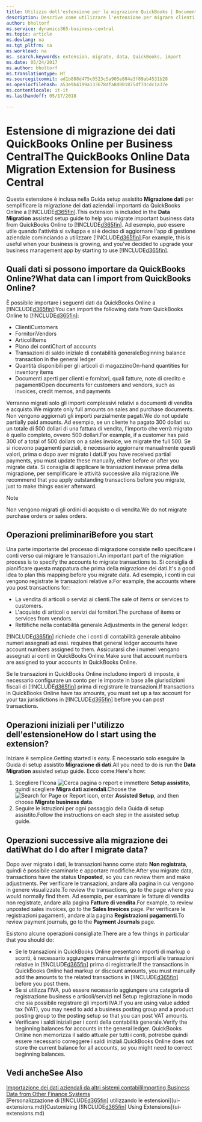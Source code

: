 ```yaml
---
title: Utilizzo dell'estensione per la migrazione QuickBooks | Documenti Microsoft
description: Descrive come utilizzare l'estensione per migrare clienti, fornitori, articoli e conti da QuickBooks Online a Business Central.
author: bholtorf
ms.service: dynamics365-business-central
ms.topic: article
ms.devlang: na
ms.tgt_pltfrm: na
ms.workload: na
ms. search.keywords: extension, migrate, data, QuickBooks, import
ms.date: 05/24/2017
ms.author: bholtorf
ms.translationtype: HT
ms.sourcegitcommit: ad1b888d475c0523c5a905e804a3f89ab4531b28
ms.openlocfilehash: a53e9b4199a133678dfa8d001875df7dcdc1a37e
ms.contentlocale: it-it
ms.lasthandoff: 05/17/2018

---
```


# <a name="the-quickbooks-online-data-migration-extension-for-business-central"></a><span data-ttu-id="98ae4-103">Estensione di migrazione dei dati QuickBooks Online per Business Central</span><span class="sxs-lookup"><span data-stu-id="98ae4-103">The QuickBooks Online Data Migration Extension for Business Central</span></span>
<span data-ttu-id="98ae4-104">Questa estensione è inclusa nella Guida setup assistito **Migrazione dati** per semplificare la migrazione dei dati aziendali importanti da QuickBooks Online a [!INCLUDE[d365fin](includes/d365fin_md.md)].</span><span class="sxs-lookup"><span data-stu-id="98ae4-104">This extension is included in the **Data Migration** assisted setup guide to help you migrate important business data from QuickBooks Online to [!INCLUDE[d365fin](includes/d365fin_md.md)].</span></span> <span data-ttu-id="98ae4-105">Ad esempio, può essere utile quando l'attività si sviluppa e si è deciso di aggiornare l'app di gestione aziendale cominciando a utilizzare [!INCLUDE[d365fin](includes/d365fin_md.md)].</span><span class="sxs-lookup"><span data-stu-id="98ae4-105">For example, this is useful when your business is growing, and you've decided to upgrade your business management app by starting to use [!INCLUDE[d365fin](includes/d365fin_md.md)].</span></span>

## <a name="what-data-can-i-import-from-quickbooks-online"></a><span data-ttu-id="98ae4-106">Quali dati si possono importare da QuickBooks Online?</span><span class="sxs-lookup"><span data-stu-id="98ae4-106">What data can I import from QuickBooks Online?</span></span>
<span data-ttu-id="98ae4-107">È possibile importare i seguenti dati da QuickBooks Online a [!INCLUDE[d365fin](includes/d365fin_md.md)]:</span><span class="sxs-lookup"><span data-stu-id="98ae4-107">You can import the following data from QuickBooks Online to [!INCLUDE[d365fin](includes/d365fin_md.md)]:</span></span>  

* <span data-ttu-id="98ae4-108">Clienti</span><span class="sxs-lookup"><span data-stu-id="98ae4-108">Customers</span></span>
* <span data-ttu-id="98ae4-109">Fornitori</span><span class="sxs-lookup"><span data-stu-id="98ae4-109">Vendors</span></span>
* <span data-ttu-id="98ae4-110">Articoli</span><span class="sxs-lookup"><span data-stu-id="98ae4-110">Items</span></span>
* <span data-ttu-id="98ae4-111">Piano dei conti</span><span class="sxs-lookup"><span data-stu-id="98ae4-111">Chart of accounts</span></span>
* <span data-ttu-id="98ae4-112">Transazioni di saldo iniziale di contabilità generale</span><span class="sxs-lookup"><span data-stu-id="98ae4-112">Beginning balance transaction in the general ledger</span></span>
* <span data-ttu-id="98ae4-113">Quantità disponibili per gli articoli di magazzino</span><span class="sxs-lookup"><span data-stu-id="98ae4-113">On-hand quantities for inventory items</span></span>
* <span data-ttu-id="98ae4-114">Documenti aperti per clienti e fornitori, quali fatture, note di credito e pagamenti</span><span class="sxs-lookup"><span data-stu-id="98ae4-114">Open documents for customers and vendors, such as invoices, credit memos, and payments</span></span>

<span data-ttu-id="98ae4-115">Verranno migrati solo gli importi complessivi relativi a documenti di vendita e acquisto.</span><span class="sxs-lookup"><span data-stu-id="98ae4-115">We migrate only full amounts on sales and purchase documents.</span></span> <span data-ttu-id="98ae4-116">Non vengono aggiornati gli importi parzialmente pagati.</span><span class="sxs-lookup"><span data-stu-id="98ae4-116">We do not update partially paid amounts.</span></span> <span data-ttu-id="98ae4-117">Ad esempio, se un cliente ha pagato 300 dollari su un totale di 500 dollari di una fattura di vendita, l'importo che verrà migrato è quello completo, ovvero 500 dollari.</span><span class="sxs-lookup"><span data-stu-id="98ae4-117">For example, if a customer has paid 300 of a total of 500 dollars on a sales invoice, we migrate the full 500.</span></span> <span data-ttu-id="98ae4-118">Se si ricevono pagamenti parziali, è necessario aggiornare manualmente questi valori, prima o dopo aver migrato i dati.</span><span class="sxs-lookup"><span data-stu-id="98ae4-118">If you have received partial payments, you must update these manually, either before or after you migrate data.</span></span> <span data-ttu-id="98ae4-119">Si consiglia di applicare le transazioni inevase prima della migrazione, per semplificare le attività successive alla migrazione.</span><span class="sxs-lookup"><span data-stu-id="98ae4-119">We recommend that you apply outstanding transactions before you migrate, just to make things easier afterward.</span></span>

> [!NOTE]  
>   <span data-ttu-id="98ae4-120">Non vengono migrati gli ordini di acquisto o di vendita.</span><span class="sxs-lookup"><span data-stu-id="98ae4-120">We do not migrate purchase orders or sales orders.</span></span>

## <a name="before-you-start"></a><span data-ttu-id="98ae4-121">Operazioni preliminari</span><span class="sxs-lookup"><span data-stu-id="98ae4-121">Before you start</span></span>
<span data-ttu-id="98ae4-122">Una parte importante del processo di migrazione consiste nello specificare i conti verso cui migrare le transazioni.</span><span class="sxs-lookup"><span data-stu-id="98ae4-122">An important part of the migration process is to specify the accounts to migrate transactions to.</span></span> <span data-ttu-id="98ae4-123">Si consiglia di pianificare questa mappatura che prima della migrazione dei dati.</span><span class="sxs-lookup"><span data-stu-id="98ae4-123">It's a good idea to plan this mapping before you migrate data.</span></span> <span data-ttu-id="98ae4-124">Ad esempio, i conti in cui vengono registrate le transazioni relative a:</span><span class="sxs-lookup"><span data-stu-id="98ae4-124">For example, the accounts where you post transactions for:</span></span>  

* <span data-ttu-id="98ae4-125">La vendita di articoli o servizi ai clienti.</span><span class="sxs-lookup"><span data-stu-id="98ae4-125">The sale of items or services to customers.</span></span>
* <span data-ttu-id="98ae4-126">L'acquisto di articoli o servizi dai fornitori.</span><span class="sxs-lookup"><span data-stu-id="98ae4-126">The purchase of items or services from vendors.</span></span>  
* <span data-ttu-id="98ae4-127">Rettifiche nella contabilità generale.</span><span class="sxs-lookup"><span data-stu-id="98ae4-127">Adjustments in the general ledger.</span></span>  

[!INCLUDE[d365fin](includes/d365fin_md.md)]<span data-ttu-id="98ae4-128"> richiede che i conti di contabilità generale abbaino numeri assegnati ad essi.</span><span class="sxs-lookup"><span data-stu-id="98ae4-128"> requires that general ledger accounts have account numbers assigned to them.</span></span> <span data-ttu-id="98ae4-129">Assicurarsi che i numeri vengano assegnati ai conti in QuickBooks Online.</span><span class="sxs-lookup"><span data-stu-id="98ae4-129">Make sure that account numbers are assigned to your accounts in QuickBooks Online.</span></span>

<span data-ttu-id="98ae4-130">Se le transazioni in QuickBooks Online includono importi di imposte, è necessario configurare un conto per le imposte in base alle giurisdizioni fiscali di [!INCLUDE[d365fin](includes/d365fin_md.md)] prima di registrare le transazioni.</span><span class="sxs-lookup"><span data-stu-id="98ae4-130">If transactions in QuickBooks Online have tax amounts, you must set up a tax account for your tax jurisdictions in [!INCLUDE[d365fin](includes/d365fin_md.md)] before you can post transactions.</span></span>

## <a name="how-do-i-start-using-the-extension"></a><span data-ttu-id="98ae4-131">Operazioni iniziali per l'utilizzo dell'estensione</span><span class="sxs-lookup"><span data-stu-id="98ae4-131">How do I start using the extension?</span></span>
<span data-ttu-id="98ae4-132">Iniziare è semplice.</span><span class="sxs-lookup"><span data-stu-id="98ae4-132">Getting started is easy.</span></span> <span data-ttu-id="98ae4-133">È necessario solo eseguire la Guida di setup assistito **Migrazione di dati**.</span><span class="sxs-lookup"><span data-stu-id="98ae4-133">All you need to do is run the **Data Migration** assisted setup guide.</span></span> <span data-ttu-id="98ae4-134">Ecco come:</span><span class="sxs-lookup"><span data-stu-id="98ae4-134">Here's how:</span></span>

1. <span data-ttu-id="98ae4-135">Scegliere l'icona ![Cerca pagina o report](media/ui-search/search_small.png "icona Cerca pagina o report") e immettere **Setup assistito**, quindi scegliere **Migra dati aziendali**.</span><span class="sxs-lookup"><span data-stu-id="98ae4-135">Choose the ![Search for Page or Report](media/ui-search/search_small.png "Search for Page or Report icon") icon, enter **Assisted Setup**, and then choose **Migrate business data**.</span></span>
2. <span data-ttu-id="98ae4-136">Seguire le istruzioni per ogni passaggio della Guida di setup assistito.</span><span class="sxs-lookup"><span data-stu-id="98ae4-136">Follow the instructions on each step in the assisted setup guide.</span></span>

## <a name="what-do-i-do-after-i-migrate-data"></a><span data-ttu-id="98ae4-137">Operazioni successive alla migrazione dei dati</span><span class="sxs-lookup"><span data-stu-id="98ae4-137">What do I do after I migrate data?</span></span>
<span data-ttu-id="98ae4-138">Dopo aver migrato i dati, le transazioni hanno come stato **Non registrata**, quindi è possibile esaminarle e apportare modifiche.</span><span class="sxs-lookup"><span data-stu-id="98ae4-138">After you migrate data, transactions have the status **Unposted**, so you can review them and make adjustments.</span></span> <span data-ttu-id="98ae4-139">Per verificare le transazioni, andare alla pagina in cui vengono in genere visualizzate.</span><span class="sxs-lookup"><span data-stu-id="98ae4-139">To review the transactions, go to the page where you would normally find them.</span></span> <span data-ttu-id="98ae4-140">Ad esempio, per esaminare le fatture di vendita non registrate, andare alla pagina **Fatture di vendita**.</span><span class="sxs-lookup"><span data-stu-id="98ae4-140">For example, to review unposted sales invoices, go to the **Sales Invoices** page.</span></span> <span data-ttu-id="98ae4-141">Per verificare le registrazioni pagamenti, andare alla pagina **Registrazioni pagamenti**.</span><span class="sxs-lookup"><span data-stu-id="98ae4-141">To review payment journals, go to the **Payment Journals** page.</span></span>   

<span data-ttu-id="98ae4-142">Esistono alcune operazioni consigliate:</span><span class="sxs-lookup"><span data-stu-id="98ae4-142">There are a few things in particular that you should do:</span></span>

* <span data-ttu-id="98ae4-143">Se le transazioni in QuickBooks Online presentano importi di markup o sconti, è necessario aggiungere manualmente gli importi alle transazioni relative in [!INCLUDE[d365fin](includes/d365fin_md.md)] prima di registrarle.</span><span class="sxs-lookup"><span data-stu-id="98ae4-143">If the transactions in QuickBooks Online had markup or discount amounts, you must manually add the amounts to the related transactions in [!INCLUDE[d365fin](includes/d365fin_md.md)] before you post them.</span></span>
* <span data-ttu-id="98ae4-144">Se si utilizza l'IVA, può essere necessario aggiungere una categoria di registrazione business e articoli/servizi nel Setup registrazione in modo che sia possibile registrare gli importi IVA.</span><span class="sxs-lookup"><span data-stu-id="98ae4-144">If you are using value added tax (VAT), you may need to add a business posting group and a product posting group to the posting setup so that you can post VAT amounts.</span></span>
* <span data-ttu-id="98ae4-145">Verificare i saldi iniziali per i conti della contabilità generale.</span><span class="sxs-lookup"><span data-stu-id="98ae4-145">Verify the beginning balances for accounts in the general ledger.</span></span> <span data-ttu-id="98ae4-146">QuickBooks Online non memorizza il saldo attuale per tutti i conti, potrebbe quindi essere necessario correggere i saldi iniziali.</span><span class="sxs-lookup"><span data-stu-id="98ae4-146">QuickBooks Online does not store the current balance for all accounts, so you might need to correct beginning balances.</span></span>

## <a name="see-also"></a><span data-ttu-id="98ae4-147">Vedi anche</span><span class="sxs-lookup"><span data-stu-id="98ae4-147">See Also</span></span>
[<span data-ttu-id="98ae4-148">Importazione dei dati aziendali da altri sistemi contabili</span><span class="sxs-lookup"><span data-stu-id="98ae4-148">Importing Business Data from Other Finance Systems</span></span>](across-import-data-configuration-packages.md)  
<span data-ttu-id="98ae4-149">[Personalizzazione di [!INCLUDE[d365fin](includes/d365fin_md.md)] utilizzando le estensioni](ui-extensions.md)</span><span class="sxs-lookup"><span data-stu-id="98ae4-149">[Customizing [!INCLUDE[d365fin](includes/d365fin_md.md)] Using Extensions](ui-extensions.md)</span></span>  

